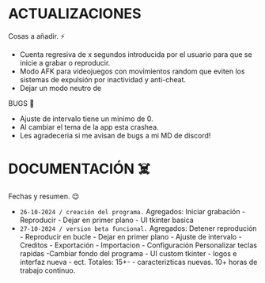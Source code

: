 # ACTUALIZACIONES

Cosas a añadir. ⚡
  - Cuenta regresiva de x segundos introducida por el usuario para que se inicie a grabar o reproducir.
  - Modo AFK para videojuegos con movimientos random que eviten los sistemas de expulsión por inactividad y anti-cheat.
  - Dejar un modo neutro de 

BUGS 🐛
  - Ajuste de intervalo tiene un minimo de 0.
  - Al cambiar el tema de la app esta crashea.
  - Les agradeceria si me avisan de bugs a mi MD de discord!

# DOCUMENTACIÓN ☠️

Fechas y resumen. 😌
  -   `26-10-2024 / creación del programa.`
      Agregados: Iniciar grabación - Reproducir - Dejar en primer plano - UI tkinter basica
  -   `27-10-2024 / version beta funcional.`
      Agregados:  Detener reprodución - Reproducir en bucle - Dejar en primer plano - Ajuste de intervalo - Creditos - Exportación - Importacion - Configuración Personalizar teclas rapidas -Cambiar fondo del programa - UI custom tkinter - logos e interfaz nueva - ect.
      Totales:
      15+- - caracterizticas nuevas. 10+ horas de trabajo continuo.
